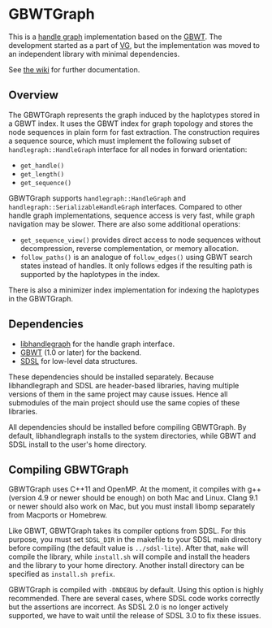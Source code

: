 # GBWTGraph

This is a [handle graph](https://github.com/vgteam/libhandlegraph) implementation based on the [GBWT](https://github.com/jltsiren/gbwt). The development started as a part of [VG](https://github.com/vgteam/vg), but the implementation was moved to an independent library with minimal dependencies.

See [the wiki](https://github.com/jltsiren/gbwtgraph/wiki) for further documentation.

## Overview

The GBWTGraph represents the graph induced by the haplotypes stored in a GBWT index. It uses the GBWT index for graph topology and stores the node sequences in plain form for fast extraction. The construction requires a sequence source, which must implement the following subset of `handlegraph::HandleGraph` interface for all nodes in forward orientation:

* `get_handle()`
* `get_length()`
* `get_sequence()`

GBWTGraph supports `handlegraph::HandleGraph` and `handlegraph::SerializableHandleGraph` interfaces. Compared to other handle graph implementations, sequence access is very fast, while graph navigation may be slower. There are also some additional operations:

* `get_sequence_view()` provides direct access to node sequences without decompression, reverse complementation, or memory allocation.
* `follow_paths()` is an analogue of `follow_edges()` using GBWT search states instead of handles. It only follows edges if the resulting path is supported by the haplotypes in the index.

There is also a minimizer index implementation for indexing the haplotypes in the GBWTGraph.

## Dependencies

* [libhandlegraph](https://github.com/vgteam/libhandlegraph) for the handle graph interface.
* [GBWT](https://github.com/jltsiren/gbwt) (1.0 or later) for the backend.
* [SDSL](https://github.com/simongog/sdsl-lite) for low-level data structures.

These dependencies should be installed separately. Because libhandlegraph and SDSL are header-based libraries, having multiple versions of them in the same project may cause issues. Hence all submodules of the main project should use the same copies of these libraries.

All dependencies should be installed before compiling GBWTGraph. By default, libhandlegraph installs to the system directories, while GBWT and SDSL install to the user's home directory.

## Compiling GBWTGraph

GBWTGraph uses C++11 and OpenMP. At the moment, it compiles with g++ (version 4.9 or newer should be enough) on both Mac and Linux. Clang 9.1 or newer should also work on Mac, but you must install libomp separately from Macports or Homebrew.

Like GBWT, GBWTGraph takes its compiler options from SDSL. For this purpose, you must set `SDSL_DIR` in the makefile to your SDSL main directory before compiling (the default value is `../sdsl-lite`). After that, `make` will compile the library, while `install.sh` will compile and install the headers and the library to your home directory. Another install directory can be specified as `install.sh prefix`.

GBWTGraph is compiled with `-DNDEBUG` by default. Using this option is highly recommended. There are several cases, where SDSL code works correctly but the assertions are incorrect. As SDSL 2.0 is no longer actively supported, we have to wait until the release of SDSL 3.0 to fix these issues.
